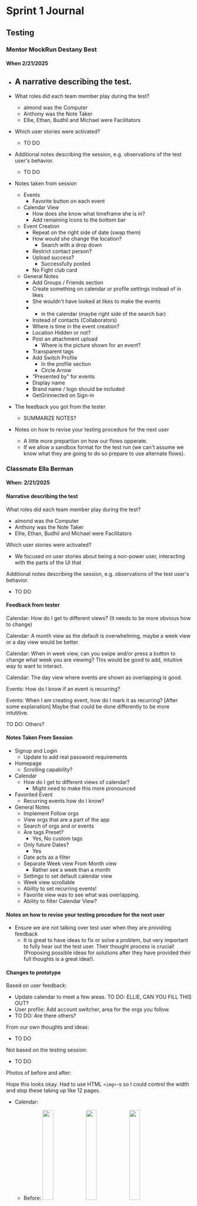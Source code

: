 # Sprint 1 Journal

## Testing

### Mentor MockRun Destany Best
#### When 2/21/2025

- A narrative describing the test.
    - 

- What roles did each team member play during the test?
    - almond was the Computer
    - Anthony was the Note Taker
    - Ellie, Ethan, Budhil and Michael were Facilitators

- Which user stories were activated?
    - TO DO

- Additional notes describing the session, e.g. observations of the test user's behavior.
    - TO DO

- Notes taken from session
    - Events
        - Favorite button on each event 
    - Calendar View
        - How does she know what timeframe she is in?
        - Add remaining Icons to the bottom bar
    - Event Creation
        - Repeat on the right side of date (swap them)
        - How would she change the location? 
            - Search with a drop down
        - Restrict contact person?
        - Upload success?
            - Successfully posted
        - No Fight club card
    - General Notes
        - Add Groups /  Friends section
        - Create something on calendar or profile settings instead of in likes
        - She wouldn’t have looked at likes to make the events
        - + in the calendar (maybe right side of the search bar)
        - Instead of contacts (Collaborators)
        - Where is time in the event creation?
        - Location Hidden or not?
        - Post an attachment upload
            - Where is the picture shown for an event?
        - Transparent tags
        - Add Switch Profile 
            - In the profile section
            - Circle Arrow
        - “Presented by” for events
        - Display name
        - Brand name / logo should be included
        - GetGrinnected on Sign-in

- The feedback you got from the tester
    -  SUMMARIZE NOTES?

- Notes on how to revise your testing procedure for the next user 
    - A little more prepartion on how our flows opperate.
    - If we allow a sandbox format for the test run (we can't assume we know what they are going to do so prepare to use alternate flows).

### Classmate Ella Berman
#### When: 2/21/2025

#### Narrative describing the test

What roles did each team member play during the test?
- almond was the Computer
- Anthony was the Note Taker
- Ellie, Ethan, Budhil and Michael were Facilitators

Which user stories were activated?
- We focused on user stories about being a non-power user, interacting with the parts of the UI that 

Additional notes describing the session, e.g. observations of the test user's behavior.
- TO DO

#### Feedback from tester

Calendar: How do I get to different views? (It needs to be more obvious how to change)

Calendar: A month view as the default is overwhelming, maybe a week view or a day view would be better.

Calendar: When in week view, can you swipe and/or press a button to change what week you are viewing? This would be good to add, intuitive way to want to interact.

Calendar: The day view where events are shown as overlapping is good.

Events: How do I know if an event is recurring?

Events: When I am creating event, how do I mark it as recurring? [After some explanation] Maybe that could be done differently to be more intutitive.

TO DO: Others?

#### Notes Taken From Session

- Signup and Login
    - Update to add real password requirements
- Homepage
    - Scrolling capability?
- Calendar
    - How do I get to different views of calendar?
        - Might need to make this more pronounced
- Favorited Event
    - Recurring events how do I know?
- General Notes
    - Implement Follow orgs
    - View orgs that are a part of the app
    - Search of orgs and or events
    - Are tags Preset?
        - Yes, No custom tags
    - Only future Dates?
        - Yes
    - Date acts as a filter
    - Separate Week view From Month view
        - Rather see a week than a month
    - Settings to set default calendar view
    - Week view scrollable
    - Ability to set recurring events!
    - Favorite view was to see what was overlapping.
    - Ability to filter Calendar View?

#### Notes on how to revise your testing procedure for the next user

- Ensure we are not talking over test user when they are providing feedback
    - It is great to have ideas to fix or solve a problem, but very important to fully hear out the test user. Their thought process is crucial! (Proposing possible ideas for solutions after they have provided their full thoughts is a great idea!).

####  Changes to prototype

Based on user feedback:
- Update calendar to meet a few areas. TO DO: ELLIE, CAN YOU FILL THIS OUT?
- User profile: Add account switcher, area for the orgs you follow.
- TO DO: Are there others?

From our own thoughts and ideas:
- TO DO

Not based on the testing session:
- TO DO

Photos of before and after:

Hope this looks okay. Had to use HTML `<img>`-s so I could control the width and stop these taking up like 12 pages.

- Calendar:
    - Before: <img src="images/ellie_IMG_3351.jpg" width="25%"> <img src="images/ellie_IMG_3352.jpg" width="25%"> <img src="images/ellie_IMG_3353.jpg" width="25%"> <img src="images/ellie_IMG_3354.jpg" width="25%"> <img src="images/ellie_IMG_3355.jpg" width="25%"> <img src="images/ellie_IMG_3356.jpg" width="25%"> 
    - TO DO: Can we get after photos?

- Event Creation:
    - Before: <img src="images/Budhil_Draft_Before_Original.jpg" width="25%"><img src="images/Budhil_Event_Creation_1.jpg" width="25%"><img src="images/Budhil_Favorites_1.jpg" width="25%">
    - After: <img src="images/Budhil_Draft_2.jpg" width="25%"><img src="images/Budhil_Event_Creation_2.jpg" width="25%"><img src="images/Budhil_Favorites_2.jpg" width="25%">

- Profile and Settings:
    - Before: <img src="images/almond_IMG_01.jpg" width="25%">
    - After: <img src="images/almond_IMG_02.jpg" width="25%"> <img src="images/almond_IMG_03.jpg" width="25%">

- Homepage:
    - Before: <img src="images/ethan_IMG_8351.jpg" width="50%">
    - TO DO: Is this being changed?
